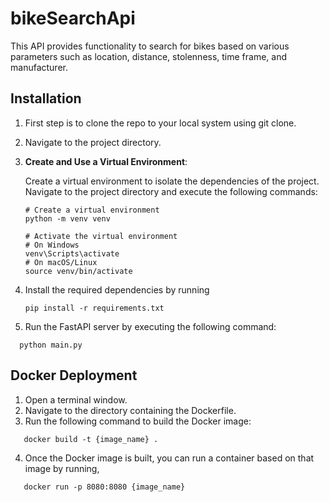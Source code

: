 # bikeSearchApi
This API provides functionality to search for bikes based on various parameters such as location, distance, stolenness, time frame, and manufacturer.

## Installation

1. First step is to clone the repo to your local system using git clone.
2. Navigate to the project directory.
3. **Create and Use a Virtual Environment**:

    Create a virtual environment to isolate the dependencies of the project. Navigate to the project directory and execute the following commands:

    ```
    # Create a virtual environment
    python -m venv venv

    # Activate the virtual environment
    # On Windows
    venv\Scripts\activate
    # On macOS/Linux
    source venv/bin/activate
    ```
4. Install the required dependencies by running
    ```
    pip install -r requirements.txt

    ```

5. Run the FastAPI server by executing the following command:
  ```
    python main.py

  ```

## Docker Deployment
1. Open a terminal window.
2. Navigate to the directory containing the Dockerfile.
3. Run the following command to build the Docker image:
 ```
    docker build -t {image_name} .

  ```
4. Once the Docker image is built, you can run a container based on that image by running,
 ```
    docker run -p 8080:8080 {image_name}

   ```





